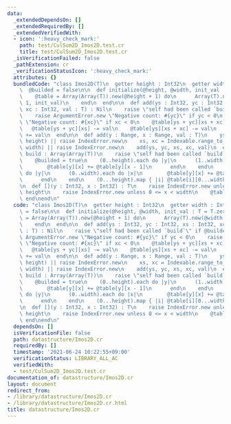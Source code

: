 ```yaml
---
data:
  _extendedDependsOn: []
  _extendedRequiredBy: []
  _extendedVerifiedWith:
  - icon: ':heavy_check_mark:'
    path: test/CulSum2D_Imos2D.test.cr
    title: test/CulSum2D_Imos2D.test.cr
  _isVerificationFailed: false
  _pathExtension: cr
  _verificationStatusIcon: ':heavy_check_mark:'
  attributes: {}
  bundledCode: "class Imos2D(T)\n  getter height : Int32\n  getter width : Int32\n\
    \  @builded = false\n\n  def initialize(@height, @width, init_val : T = T.zero)\n\
    \    @table = Array(Array(T)).new(@height + 1) do\n      Array(T).new(@width +\
    \ 1, init_val)\n    end\n  end\n\n  def add(ys : Int32, yc : Int32, xs : Int32,\
    \ xc : Int32, val : T) : Nil\n    raise \"self had been called `build`\" if @builded\n\
    \    raise ArgumentError.new \"Negative count: #{yc}\" if yc < 0\n    raise ArgumentError.new\
    \ \"Negative count: #{xc}\" if xc < 0\n    @table[ys + yc][xs + xc] += val\n \
    \   @table[ys + yc][xs] -= val\n    @table[ys][xs + xc] -= val\n    @table[ys][xs]\
    \ += val\n  end\n\n  def add(y : Range, x : Range, val : T)\n    ys, yc = Indexable.range_to_index_and_count(y,\
    \ height) || raise IndexError.new\n    xs, xc = Indexable.range_to_index_and_count(x,\
    \ width) || raise IndexError.new\n    add(ys, yc, xs, xc, val)\n  end\n\n  def\
    \ build : Array(Array(T))\n    raise \"self had been called `build`\" if @builded\n\
    \    @builded = true\n    (0..height).each do |y|\n      (1..width).each do |x|\n\
    \        @table[y][x] += @table[y][x - 1]\n      end\n    end\n    (1..height).each\
    \ do |y|\n      (0..width).each do |x|\n        @table[y][x] += @table[y - 1][x]\n\
    \      end\n    end\n    (0...height).map { |i| @table[i][0...width] }\n  end\n\
    \n  def [](y : Int32, x : Int32) : T\n    raise IndexError.new unless 0 <= y <\
    \ height\n    raise IndexError.new unless 0 <= x < width\n    @table[y][x]\n \
    \ end\nend\n"
  code: "class Imos2D(T)\n  getter height : Int32\n  getter width : Int32\n  @builded\
    \ = false\n\n  def initialize(@height, @width, init_val : T = T.zero)\n    @table\
    \ = Array(Array(T)).new(@height + 1) do\n      Array(T).new(@width + 1, init_val)\n\
    \    end\n  end\n\n  def add(ys : Int32, yc : Int32, xs : Int32, xc : Int32, val\
    \ : T) : Nil\n    raise \"self had been called `build`\" if @builded\n    raise\
    \ ArgumentError.new \"Negative count: #{yc}\" if yc < 0\n    raise ArgumentError.new\
    \ \"Negative count: #{xc}\" if xc < 0\n    @table[ys + yc][xs + xc] += val\n \
    \   @table[ys + yc][xs] -= val\n    @table[ys][xs + xc] -= val\n    @table[ys][xs]\
    \ += val\n  end\n\n  def add(y : Range, x : Range, val : T)\n    ys, yc = Indexable.range_to_index_and_count(y,\
    \ height) || raise IndexError.new\n    xs, xc = Indexable.range_to_index_and_count(x,\
    \ width) || raise IndexError.new\n    add(ys, yc, xs, xc, val)\n  end\n\n  def\
    \ build : Array(Array(T))\n    raise \"self had been called `build`\" if @builded\n\
    \    @builded = true\n    (0..height).each do |y|\n      (1..width).each do |x|\n\
    \        @table[y][x] += @table[y][x - 1]\n      end\n    end\n    (1..height).each\
    \ do |y|\n      (0..width).each do |x|\n        @table[y][x] += @table[y - 1][x]\n\
    \      end\n    end\n    (0...height).map { |i| @table[i][0...width] }\n  end\n\
    \n  def [](y : Int32, x : Int32) : T\n    raise IndexError.new unless 0 <= y <\
    \ height\n    raise IndexError.new unless 0 <= x < width\n    @table[y][x]\n \
    \ end\nend\n"
  dependsOn: []
  isVerificationFile: false
  path: datastructure/Imos2D.cr
  requiredBy: []
  timestamp: '2021-06-24 10:22:55+09:00'
  verificationStatus: LIBRARY_ALL_AC
  verifiedWith:
  - test/CulSum2D_Imos2D.test.cr
documentation_of: datastructure/Imos2D.cr
layout: document
redirect_from:
- /library/datastructure/Imos2D.cr
- /library/datastructure/Imos2D.cr.html
title: datastructure/Imos2D.cr
---
```

